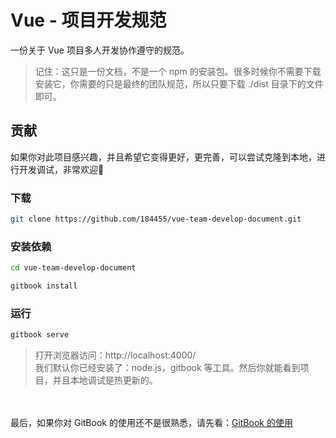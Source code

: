 # Vue - 项目开发规范

一份关于 Vue 项目多人开发协作遵守的规范。

> 记住：这只是一份文档，不是一个 npm 的安装包。很多时候你不需要下载安装它，你需要的只是最终的团队规范，所以只要下载 ./dist 目录下的文件即可。

## 贡献

如果你对此项目感兴趣，并且希望它变得更好，更完善，可以尝试克隆到本地，进行开发调试，非常欢迎👏

### 下载
```bash
git clone https://github.com/184455/vue-team-develop-document.git
```

### 安装依赖
```bash
cd vue-team-develop-document

gitbook install
```

### 运行
```bash
gitbook serve
```
> 打开浏览器访问：http://localhost:4000/<br/>
我们默认你已经安装了：node.js，gitbook 等工具。然后你就能看到项目，并且本地调试是热更新的。

<br/><br/>
最后，如果你对 GitBook 的使用还不是很熟悉，请先看：[GitBook 的使用](./gitbook/README.md)
